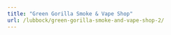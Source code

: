 ```yaml
---
title: "Green Gorilla Smoke & Vape Shop"
url: /lubbock/green-gorilla-smoke-and-vape-shop-2/
---
```

